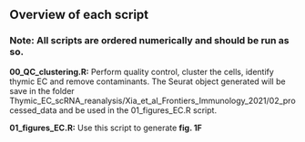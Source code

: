 ## Overview of each script

### Note: All scripts are ordered numerically and should be run as so.

**00_QC_clustering.R:** Perform quality control, cluster the cells, identify thymic EC and remove contaminants. The Seurat object generated will be save in the folder Thymic_EC_scRNA_reanalysis/Xia_et_al_Frontiers_Immunology_2021/02_processed_data and be used in the 01_figures_EC.R script.

**01_figures_EC.R:** Use this script to generate **fig. 1F**